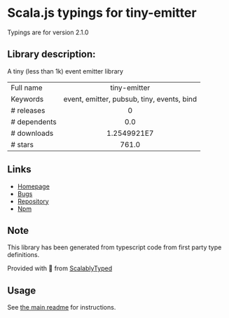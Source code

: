 
# Scala.js typings for tiny-emitter

Typings are for version 2.1.0

## Library description:
A tiny (less than 1k) event emitter library

|                    |                 |
| ------------------ | :-------------: |
| Full name          | tiny-emitter |
| Keywords           | event, emitter, pubsub, tiny, events, bind |
| # releases         | 0 |
| # dependents       | 0.0 |
| # downloads        | 1.2549921E7 |
| # stars            | 761.0 |

## Links
- [Homepage](https://github.com/scottcorgan/tiny-emitter#readme)
- [Bugs](https://github.com/scottcorgan/tiny-emitter/issues)
- [Repository](https://github.com/scottcorgan/tiny-emitter)
- [Npm](https://www.npmjs.com/package/tiny-emitter)
    


## Note
This library has been generated from typescript code from first party type definitions.

Provided with :purple_heart: from [ScalablyTyped](https://github.com/oyvindberg/ScalablyTyped)

## Usage
See [the main readme](../../readme.md) for instructions.


